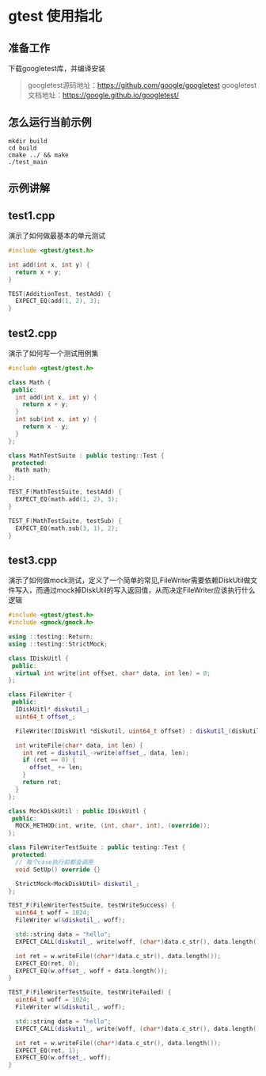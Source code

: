 # gtest 使用指北

## 准备工作

下载googletest库，并编译安装

> googletest源码地址：https://github.com/google/googletest
> googletest文档地址：https://google.github.io/googletest/

## 怎么运行当前示例

```
mkdir build 
cd build 
cmake ../ && make 
./test_main
```

## 示例讲解

## test1.cpp

演示了如何做最基本的单元测试

```c++
#include <gtest/gtest.h>

int add(int x, int y) {
  return x + y;
}

TEST(AdditionTest, testAdd) {
  EXPECT_EQ(add(1, 2), 3);
}
```

## test2.cpp

演示了如何写一个测试用例集

```c++
#include <gtest/gtest.h>

class Math {
 public:
  int add(int x, int y) {
    return x + y;
  }
  int sub(int x, int y) {
    return x - y;
  }
};

class MathTestSuite : public testing::Test {
 protected:
  Math math;
};

TEST_F(MathTestSuite, testAdd) {
  EXPECT_EQ(math.add(1, 2), 3);
}

TEST_F(MathTestSuite, testSub) {
  EXPECT_EQ(math.sub(3, 1), 2);
}
```

## test3.cpp

演示了如何做mock测试，定义了一个简单的常见,FileWriter需要依赖DiskUtil做文件写入，而通过mock掉DiskUtil的写入返回值，从而决定FileWriter应该执行什么逻辑

```c++
#include <gtest/gtest.h>
#include <gmock/gmock.h>

using ::testing::Return;
using ::testing::StrictMock;

class IDiskUitl {
 public:
  virtual int write(int offset, char* data, int len) = 0;
};

class FileWriter {
 public:
  IDiskUitl* diskutil_;
  uint64_t offset_;

  FileWriter(IDiskUitl *diskutil, uint64_t offset) : diskutil_(diskutil), offset_(offset) {}

  int writeFile(char* data, int len) {
    int ret = diskutil_->write(offset_, data, len);
    if (ret == 0) {
      offset_ += len;
    }
    return ret;
  }
};

class MockDiskUtil : public IDiskUitl {
 public:
  MOCK_METHOD(int, write, (int, char*, int), (override));
};

class FileWriterTestSuite : public testing::Test {
 protected:
  // 每个case执行前都会调用
  void SetUp() override {}

  StrictMock<MockDiskUtil> diskutil_;
};

TEST_F(FileWriterTestSuite, testWriteSuccess) {
  uint64_t woff = 1024;
  FileWriter w(&diskutil_, woff);

  std::string data = "hello";
  EXPECT_CALL(diskutil_, write(woff, (char*)data.c_str(), data.length())).WillOnce(Return(0));

  int ret = w.writeFile((char*)data.c_str(), data.length());
  EXPECT_EQ(ret, 0);
  EXPECT_EQ(w.offset_, woff + data.length());
}

TEST_F(FileWriterTestSuite, testWriteFailed) {
  uint64_t woff = 1024;
  FileWriter w(&diskutil_, woff);

  std::string data = "hello";
  EXPECT_CALL(diskutil_, write(woff, (char*)data.c_str(), data.length())).WillOnce(Return(1));

  int ret = w.writeFile((char*)data.c_str(), data.length());
  EXPECT_EQ(ret, 1);
  EXPECT_EQ(w.offset_, woff);
}
```

